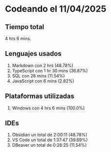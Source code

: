 # Codeando el 11/04/2025

## Tiempo total
4 hrs 6 mins.

## Lenguajes usados
1. Markdown con 2 hrs (48.78%)
1. TypeScript con 1 hr 30 mins (36.87%)
1. SQL con 28 mins (11.54%)
1. JavaScript con 6 mins (2.82%)

## Plataformas utilizadas
1. Windows con 4 hrs 6 mins (100.0%)

## IDEs
1. Obsidian un total de 2:00:11 (48.78%)
1. VS Code un total de 1:37:47 (39.69%)
1. DBeaver un total de 0:28:25 (11.54%)
